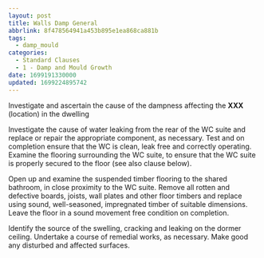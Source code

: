 ```yaml
---
layout: post
title: Walls Damp General
abbrlink: 8f478564941a453b895e1ea868ca881b
tags:
  - damp_mould
categories:
  - Standard Clauses
  - 1 - Damp and Mould Growth
date: 1699191330000
updated: 1699224895742
---
```


Investigate and ascertain the cause of the dampness affecting the **XXX** (location) in the dwelling

Investigate the cause of water leaking from the rear of the WC suite and replace or repair the appropriate component, as necessary. Test and on completion ensure that the WC is clean, leak free and correctly operating. Examine the flooring surrounding the WC suite, to ensure that the WC suite is properly secured to the floor (see also clause below).

Open up and examine the suspended timber flooring to the shared bathroom, in close proximity to the WC suite. Remove all rotten and defective boards, joists, wall plates and other floor timbers and replace using sound, well-seasoned, impregnated timber of suitable dimensions. Leave the floor in a sound movement free condition on completion.

Identify the source of the swelling, cracking and leaking on the dormer ceiling. Undertake a course of remedial works, as necessary. Make good any disturbed and affected surfaces.
